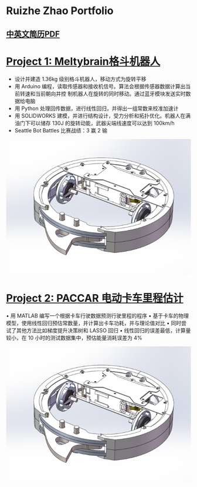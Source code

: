 # Ruizhe Zhao Portfolio
## [中英文简历PDF](https://github.com/laozhao43/Ruizhe_Zhao_Portfolio/tree/main/Resume_pdfs) 

# [Project 1: Meltybrain格斗机器人](https://github.com/laozhao43/Meltybrain_Bot_CNMB) 
* 设计并建造 1.36kg 级别格斗机器人，移动方式为旋转平移
* 用 Arduino 编程，读取传感器和接收机信号。算法会根据传感器数据计算出当前转速和当前朝向并控
制机器人在旋转的同时移动。通过蓝牙模块发送实时数据给电脑
* 用 Python 处理回传数据，进行线性回归，并得出一组常数来校准加速计
* 用 SOLIDWORKS 建模，并进行结构设计，受力分析和拓扑优化。机器人在满油门下可以储存 130J
的旋转动能，武器尖端线速度可以达到 100km/h
* Seattle Bot Battles 比赛战绩：3 赢 2 输

![](/images/最终.png)

# [Project 2: PACCAR 电动卡车里程估计](https://github.com/laozhao43/Meltybrain_Bot_CNMB) 
• 用 MATLAB 编写一个根据卡车行驶数据预测行驶里程的程序
• 基于卡车的物理模型，使用线性回归预估常数量，并计算出卡车功耗，并与理论值对比
• 同时尝试了其他方法比如梯度提升决策树和 LASSO 回归
• 线性回归的误差最低，计算量较小，在 10 小时的测试数据集中，预估能量消耗误差为 4%


![](/images/最终.png)
